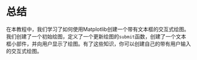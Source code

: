 # 总结

在本教程中，我们学习了如何使用Matplotlib创建一个带有文本框的交互式绘图。我们创建了一个初始绘图，定义了一个更新绘图的`submit`函数，创建了一个文本框小部件，并向用户显示了绘图。有了这些知识，你可以创建自己的带有用户输入的交互式绘图。
